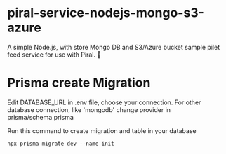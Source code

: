# piral-service-nodejs-mongo-s3-azure
A simple Node.js, with store Mongo DB and S3/Azure bucket sample pilet feed service for use with Piral. 🚀


# Prisma create Migration
Edit DATABASE_URL in .env file, choose your connection.
For other database connection, like 'mongodb' change provider in prisma/schema.prisma

Run this command to create migration and table in your database
```
npx prisma migrate dev --name init
```